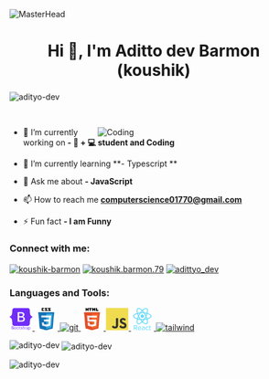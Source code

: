 
![MasterHead](https://miro.medium.com/v2/resize:fit:1358/1*-ntL3Dsvc-dJ5cLGRtSuEw.gif)

<h1 align="center">Hi 👋, I'm Aditto dev Barmon (koushik)</h1>



<p> <img align="center"  width="250" src="https://komarev.com/ghpvc/?username=adityo-dev&label=Profile%20views&color=0e75b6&style=flat" alt="adityo-dev" /></p>

<p align="left"> <a href="https://twitter.com/" target="blank"><img src="https://img.shields.io/twitter/follow/?logo=twitter&style=for-the-badge" alt="" /></a></p>


<p><img align="right" alt="Coding" width="350"  src= "https://cdn.dribbble.com/users/1162077/screenshots/3848914/programmer.gif"></p>


- 🔭 I’m currently working on **- 📖 + 💻 student and Coding**

- 🌱 I’m currently learning **- Typescript **

- 💬 Ask me about **- JavaScript**

- 📫 How to reach me **computerscience01770@gmail.com**

- ⚡ Fun fact **- I am Funny**

<h3 align="left">Connect with me:</h3>
<p align="left">
<a href="https://linkedin.com/in/koushik-barmon" target="blank"><img align="center" src="https://raw.githubusercontent.com/rahuldkjain/github-profile-readme-generator/master/src/images/icons/Social/linked-in-alt.svg" alt="koushik-barmon" height="30" width="40" /></a>
<a href="https://fb.com/koushik.barmon.79" target="blank"><img align="center" src="https://raw.githubusercontent.com/rahuldkjain/github-profile-readme-generator/master/src/images/icons/Social/facebook.svg" alt="koushik.barmon.79" height="30" width="40" /></a>
<a href="https://instagram.com/adittyo_dev" target="blank"><img align="center" src="https://raw.githubusercontent.com/rahuldkjain/github-profile-readme-generator/master/src/images/icons/Social/instagram.svg" alt="adittyo_dev" height="30" width="40" /></a>
</p>

<h3 align="left">Languages and Tools:</h3>
<p align="left"> <a href="https://getbootstrap.com" target="_blank" rel="noreferrer"> <img src="https://raw.githubusercontent.com/devicons/devicon/master/icons/bootstrap/bootstrap-plain-wordmark.svg" alt="bootstrap" width="40" height="40"/> </a> <a href="https://www.w3schools.com/css/" target="_blank" rel="noreferrer"> <img src="https://raw.githubusercontent.com/devicons/devicon/master/icons/css3/css3-original-wordmark.svg" alt="css3" width="40" height="40"/> </a> <a href="https://git-scm.com/" target="_blank" rel="noreferrer"> <img src="https://www.vectorlogo.zone/logos/git-scm/git-scm-icon.svg" alt="git" width="40" height="40"/> </a> <a href="https://www.w3.org/html/" target="_blank" rel="noreferrer"> <img src="https://raw.githubusercontent.com/devicons/devicon/master/icons/html5/html5-original-wordmark.svg" alt="html5" width="40" height="40"/> </a> <a href="https://developer.mozilla.org/en-US/docs/Web/JavaScript" target="_blank" rel="noreferrer"> <img src="https://raw.githubusercontent.com/devicons/devicon/master/icons/javascript/javascript-original.svg" alt="javascript" width="40" height="40"/> </a> <a href="https://reactjs.org/" target="_blank" rel="noreferrer"> <img src="https://raw.githubusercontent.com/devicons/devicon/master/icons/react/react-original-wordmark.svg" alt="react" width="40" height="40"/> </a> <a href="https://tailwindcss.com/" target="_blank" rel="noreferrer"> <img src="https://www.vectorlogo.zone/logos/tailwindcss/tailwindcss-icon.svg" alt="tailwind" width="40" height="40"/> </a> </p>

<p><img align="left" src="https://github-readme-stats.vercel.app/api/top-langs?username=adityo-dev&show_icons=true&locale=en&layout=compact" alt="adityo-dev" /></p>

<p>&nbsp;<img align="center" src="https://github-readme-stats.vercel.app/api?username=adityo-dev&show_icons=true&locale=en" alt="adityo-dev" /></p>

<p><img align="center" src="https://github-readme-streak-stats.herokuapp.com/?user=adityo-dev&" alt="adityo-dev" /></p>


